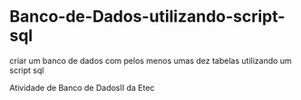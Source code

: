 # Banco-de-Dados-utilizando-script-sql
 criar um banco de dados com pelos menos umas dez tabelas utilizando um script sql

Atividade de Banco de DadosII da Etec
